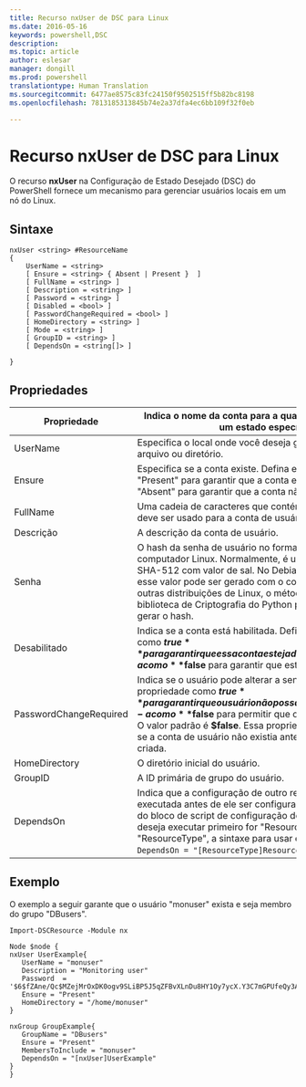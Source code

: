 ```yaml
---
title: Recurso nxUser de DSC para Linux
ms.date: 2016-05-16
keywords: powershell,DSC
description: 
ms.topic: article
author: eslesar
manager: dongill
ms.prod: powershell
translationtype: Human Translation
ms.sourcegitcommit: 6477ae8575c83fc24150f9502515ff5b82bc8198
ms.openlocfilehash: 7813185313845b74e2a37dfa4ec6bb109f32f0eb

---
```


# Recurso nxUser de DSC para Linux

O recurso **nxUser** na Configuração de Estado Desejado (DSC) do PowerShell fornece um mecanismo para gerenciar usuários locais em um nó do Linux.

## Sintaxe

```
nxUser <string> #ResourceName
{
    UserName = <string>
    [ Ensure = <string> { Absent | Present }  ]
    [ FullName = <string> ]
    [ Description = <string> ]
    [ Password = <string> ]
    [ Disabled = <bool> ]
    [ PasswordChangeRequired = <bool> ]
    [ HomeDirectory = <string> ]
    [ Mode = <string> ]
    [ GroupID = <string> ]
    [ DependsOn = <string[]> ]

}
```

## Propriedades

|  Propriedade |  Indica o nome da conta para a qual você deseja garantir um estado específico. | 
|---|---|
| UserName| Especifica o local onde você deseja garantir o estado de um arquivo ou diretório.| 
| Ensure| Especifica se a conta existe. Defina essa propriedade como "Present" para garantir que a conta exista e defina-o como "Absent" para garantir que a conta não exista.| 
| FullName| Uma cadeia de caracteres que contém o nome completo que deve ser usado para a conta de usuário.| 
| Descrição| A descrição da conta de usuário.| 
| Senha| O hash da senha de usuário no formato apropriado para o computador Linux. Normalmente, é um hash SHA-256 ou SHA-512 com valor de sal. No Debian e no Ubuntu Linux, esse valor pode ser gerado com o comando mkpasswd. Para outras distribuições de Linux, o método de criptografia da biblioteca de Criptografia do Python pode ser usado para gerar o hash.| 
| Desabilitado| Indica se a conta está habilitada. Defina essa propriedade como **$true** para garantir que essa conta esteja desabilitada e defina-a como **$false** para garantir que esteja habilitada.| 
| PasswordChangeRequired| Indica se o usuário pode alterar a senha. Defina essa propriedade como **$true** para garantir que o usuário não possa alterar a senha e defina-a como **$false** para permitir que o usuário altere a senha. O valor padrão é **$false**. Essa propriedade é avaliada apenas se a conta de usuário não existia anteriormente e está sendo criada.| 
| HomeDirectory| O diretório inicial do usuário.| 
| GroupID| A ID primária de grupo do usuário.| 
| DependsOn | Indica que a configuração de outro recurso deve ser executada antes de ele ser configurado. Por exemplo, se a ID do bloco de script de configuração do recurso que você deseja executar primeiro for "ResourceName" e seu tipo for "ResourceType", a sintaxe para usar essa propriedade será `DependsOn = "[ResourceType]ResourceName"`.| 

## Exemplo

O exemplo a seguir garante que o usuário "monuser" exista e seja membro do grupo "DBusers".

```
Import-DSCResource -Module nx 

Node $node {
nxUser UserExample{
   UserName = "monuser"
   Description = "Monitoring user"
   Password  =    '$6$fZAne/Qc$MZejMrOxDK0ogv9SLiBP5J5qZFBvXLnDu8HY1Oy7ycX.Y3C7mGPUfeQy3A82ev3zIabhDQnj2ayeuGn02CqE/0'
   Ensure = "Present"
   HomeDirectory = "/home/monuser"
}
 
nxGroup GroupExample{
   GroupName = "DBusers"
   Ensure = "Present"
   MembersToInclude = "monuser"
   DependsOn = "[nxUser]UserExample"            
}
}
```




<!--HONumber=Aug16_HO3-->


